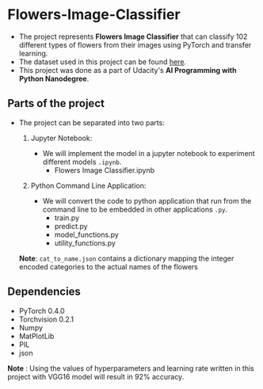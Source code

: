 # Flowers-Image-Classifier
- The project represents **Flowers Image Classifier** that can classify 102 different types of flowers from their images using PyTorch and transfer learning.
- The dataset used in this project can be found [here](https://s3.amazonaws.com/content.udacity-data.com/nd089/flower_data.tar.gz).
- This project was done as a part of Udacity's **AI Programming with Python Nanodegree**.

## Parts of the project
- The project can be separated into two parts:
  1. Jupyter Notebook:
       - We will implement the model in a jupyter notebook to experiment different models `.ipynb`.
         - Flowers Image Classifier.ipynb
      
  2. Python Command Line Application: 
       - We will convert the code to python application that run from the command line to be embedded in other applications `.py`.
          - train.py
          - predict.py
          - model_functions.py
          - utility_functions.py
  
  **Note**: `cat_to_name.json` contains a dictionary mapping the integer encoded categories to the actual names of the flowers
       
## Dependencies
- PyTorch 0.4.0 
- Torchvision 0.2.1
- Numpy
- MatPlotLib
- PIL
- json

**Note** : Using the values of hyperparameters and learning rate written in this project with VGG16 model will result in 92% accuracy.
